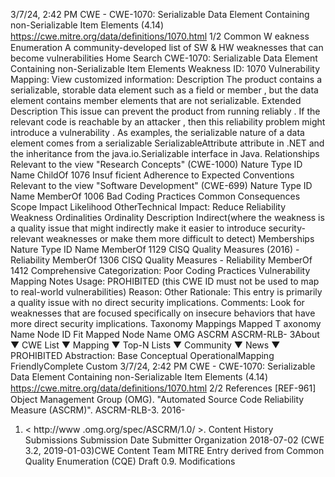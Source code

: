 3/7/24, 2:42 PM CWE - CWE-1070: Serializable Data Element Containing non-Serializable Item Elements (4.14)
https://cwe.mitre.org/data/deﬁnitions/1070.html 1/2
Common W eakness Enumeration
A community-developed list of SW & HW weaknesses that can become
vulnerabilities
Home Search
CWE-1070: Serializable Data Element Containing non-Serializable Item Elements
Weakness ID: 1070
Vulnerability Mapping: 
View customized information:
 Description
The product contains a serializable, storable data element such as a field or member , but the data element contains member
elements that are not serializable.
 Extended Description
This issue can prevent the product from running reliably . If the relevant code is reachable by an attacker , then this reliability problem
might introduce a vulnerability .
As examples, the serializable nature of a data element comes from a serializable SerializableAttribute attribute in .NET and the
inheritance from the java.io.Serializable interface in Java.
 Relationships
 Relevant to the view "Research Concepts" (CWE-1000)
Nature Type ID Name
ChildOf 1076 Insuf ficient Adherence to Expected Conventions
 Relevant to the view "Software Development" (CWE-699)
Nature Type ID Name
MemberOf 1006 Bad Coding Practices
 Common Consequences
Scope Impact Likelihood
OtherTechnical Impact: Reduce Reliability
 Weakness Ordinalities
Ordinality Description
Indirect(where the weakness is a quality issue that might indirectly make it easier to introduce security-relevant weaknesses or make
them more difficult to detect)
 Memberships
Nature Type ID Name
MemberOf 1129 CISQ Quality Measures (2016) - Reliability
MemberOf 1306 CISQ Quality Measures - Reliability
MemberOf 1412 Comprehensive Categorization: Poor Coding Practices
 Vulnerability Mapping Notes
Usage: PROHIBITED (this CWE ID must not be used to map to real-world vulnerabilities)
Reason: Other
Rationale:
This entry is primarily a quality issue with no direct security implications.
Comments:
Look for weaknesses that are focused specifically on insecure behaviors that have more direct security implications.
 Taxonomy Mappings
Mapped T axonomy Name Node ID Fit Mapped Node Name
OMG ASCRM ASCRM-RLB-
3About ▼ CWE List ▼ Mapping ▼ Top-N Lists ▼ Community ▼ News ▼
PROHIBITED
Abstraction: Base
Conceptual OperationalMapping
FriendlyComplete Custom
3/7/24, 2:42 PM CWE - CWE-1070: Serializable Data Element Containing non-Serializable Item Elements (4.14)
https://cwe.mitre.org/data/deﬁnitions/1070.html 2/2
 References
[REF-961] Object Management Group (OMG). "Automated Source Code Reliability Measure (ASCRM)". ASCRM-RLB-3. 2016-
01. < http://www .omg.org/spec/ASCRM/1.0/ >.
 Content History
 Submissions
Submission Date Submitter Organization
2018-07-02
(CWE 3.2, 2019-01-03)CWE Content Team MITRE
Entry derived from Common Quality Enumeration (CQE) Draft 0.9.
 Modifications